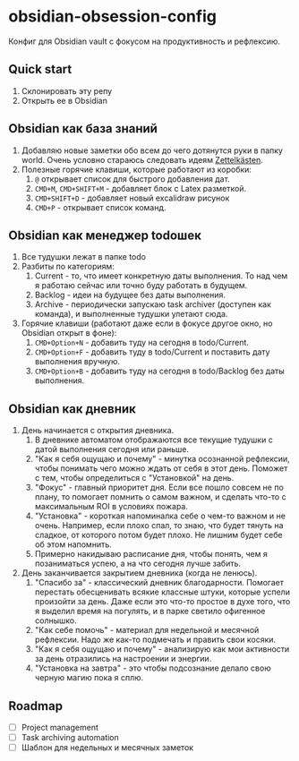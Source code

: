 # obsidian-obsession-config

Конфиг для Obsidian vault с фокусом на продуктивность и рефлексию.

##  Quick start
1. Склонировать эту репу
2. Открыть ее в Obsidian
## Obsidian как база знаний
1. Добавляю новые заметки обо всем до чего дотянутся руки в папку world. Очень условно стараюсь следовать идеям [Zettelkästen](https://vas3k.club/post/3040/).
2. Полезные горячие клавиши, которые работают из коробки:
	1. `@` открывает список для быстрого добавления дат.
	2. `CMD+M`, `CMD+SHIFT+M` - добавляет блок с Latex разметкой.
	3. `CMD+SHIFT+D` - добавляет новый excalidraw рисунок
	4. `CMD+P` - открывает список команд.
## Obsidian как менеджер todoшек
1. Все тудушки лежат в папке todo
2. Разбиты по категориям:
	1. Current - то, что имеет конкретную даты выполнения. То над чем я работаю сейчас или точно буду работать в будущем.
	2. Backlog - идеи на будущее без даты выполнения.
	3. Archive - периодически запускаю task archiver (доступен как команда), и выполненные тудушки улетают сюда.
3. Горячие клавиши (работают даже если в фокусе другое окно, но Obsidian открыт в фоне):
	1. `CMD+Option+N` - добавить туду на сегодня в todo/Current.
	2. `CMD+Option+F` - добавить туду в todo/Current и поставить дату выполнения вручную.
	3. `CMD+Option+B` - добавить туду на сегодня в todo/Backlog без даты выполнения.
## Obsidian как дневник
1. День начинается с открытия дневника. 
	1. В дневнике автоматом отображаются все текущие тудушки с датой выполнения сегодня или раньше.
	2. "Как я себя ощущаю и почему" - минутка осознанной рефлексии, чтобы понимать чего можно ждать от себя в этот день. Поможет с тем, чтобы определиться с "Установкой" на день.
	3. "Фокус" - главный приоритет дня. Если все пошло совсем не по плану, то помогает помнить о самом важном, и сделать что-то с максимальным ROI в условиях пожара.
	4. "Установка" - короткая напоминалка себе о чем-то важном и не очень. Например, если плохо спал, то знаю, что будет тянуть на сладкое, от которого потом будет плохо. Не лишним будет себе об этом напомнить.
	5. Примерно накидываю расписание дня, чтобы понять, чем я позаниматься успею, а на что сегодня лучше забить.
2. День заканчивается закрытием дневника (когда не ленюсь).
	1. "Спасибо за" - классический дневник благодарности. Помогает перестать обесценивать всякие классные штуки, которые успели произойти за день. Даже если это что-то простое в духе того, что я выделил время на погулять, и в парке светило офигенное солнышко.
	2. "Как себе помочь" -  материал для недельной и месячной рефлексии. Надо же как-то подмечать и править свои косяки.
	3. "Как я себя ощущаю и почему" - анализирую как мои активности за день отразились на настроении и энергии.
	4. "Установка на завтра" - это чтобы подсознание делало свою черную магию пока я сплю.

## Roadmap
- [ ] Project management
- [ ] Task archiving automation
- [ ] Шаблон для недельных и месячных заметок
